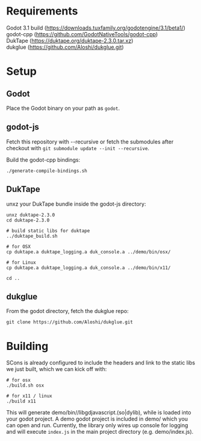 
Requirements
============
Godot 3.1 build (https://downloads.tuxfamily.org/godotengine/3.1/beta1/)  
godot-cpp (https://github.com/GodotNativeTools/godot-cpp)  
DukTape (https://duktape.org/duktape-2.3.0.tar.xz)  
dukglue (https://github.com/Aloshi/dukglue.git)  

Setup
=====

Godot
-----
Place the Godot binary on your path as ```godot```.

godot-js
--------
Fetch this repository with --recursive or fetch the submodules after checkout with ```git submodule update --init --recursive```.

Build the godot-cpp bindings:

```
./generate-compile-bindings.sh
```

DukTape
-------
unxz your DukTape bundle inside the godot-js directory:

```
unxz duktape-2.3.0
cd duktape-2.3.0

# build static libs for duktape
../duktape_build.sh

# for OSX
cp duktape.a duktape_logging.a duk_console.a ../demo/bin/osx/

# for Linux
cp duktape.a duktape_logging.a duk_console.a ../demo/bin/x11/

cd ..
```

dukglue
-------
From the godot directory, fetch the dukglue repo:

```
git clone https://github.com/Aloshi/dukglue.git
```

Building
========

SCons is already configured to include the headers and link to the static libs we just built, which we can kick off with:

```
# for osx
./build.sh osx

# for x11 / linux
./build x11
```

This will generate demo/bin/<PLATFORM>/libgdjavascript.(so|dylib), while is loaded into your godot project. A demo godot project is included in demo/ which you can open and run. Currently, the library only wires up console for logging and will execute ```index.js``` in the main project directory (e.g. demo/index.js).

